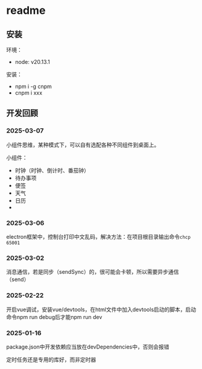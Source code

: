 # readme

## 安装

环境：

- node: v20.13.1

安装：

- npm i -g cnpm
- cnpm i xxx

## 开发回顾

### 2025-03-07

小组件思维，某种模式下，可以自有选配各种不同组件到桌面上。

小组件：

- 时钟（时钟、倒计时、番茄钟）
- 待办事项
- 便签
- 天气
- 日历
- 

### 2025-03-06

electron框架中，控制台打印中文乱码，解决方法：在项目根目录输出命令`chcp 65001`

### 2025-03-02

消息通信，若是同步（sendSync）的，很可能会卡顿，所以需要异步通信（send）

### 2025-02-22

开启vue调试，安装vue/devtools，在html文件中加入devtools启动的脚本，启动命令npm run debug后才能npm run dev

### 2025-01-16

package.json中开发依赖应当放在devDependencies中，否则会报错

定时任务还是专用的库好，而非定时器
